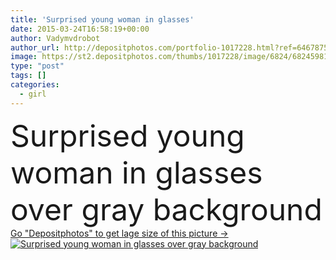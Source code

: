 ```yaml
---
title: 'Surprised young woman in glasses'
date: 2015-03-24T16:58:19+00:00
author: Vadymvdrobot
author_url: http://depositphotos.com/portfolio-1017228.html?ref=64678756
image: https://st2.depositphotos.com/thumbs/1017228/image/6824/68245981/api_thumb_450.jpg?forcejpeg=true
type: "post"
tags: []
categories: 
  - girl
---
```

<div aling="center">
            <font size="60"> Surprised young woman in glasses over gray background</font>   
</div>
<div>
    <a href='https://depositphotos.com/68245981/stock-photo-surprised-young-woman-in-glasses.html?ref=64678756' target=_blank > Go "Depositphotos" to get lage size of this picture ->
        <img href='https://depositphotos.com/68245981/stock-photo-surprised-young-woman-in-glasses.html?ref=64678756' src='https://st2.depositphotos.com/1017228/6824/i/950/depositphotos_68245981-stock-photo-surprised-young-woman-in-glasses.jpg?forcejpeg=true' alt='Surprised young woman in glasses over gray background' >
    </a>
</div>

